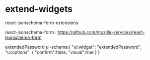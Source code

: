 # extend-widgets
react-jsonschema-form-extensions

react-jsonschema-form : https://github.com/mozilla-services/react-jsonschema-form

extendedPassword ui-schema:{
"ui:widget": "extendedPassword",
  "ui:options": {
    "confirm":false,
    "visual":true
  }
}


